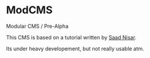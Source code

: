 ModCMS
======
Modular CMS / Pre-Alpha

This CMS is based on a tutorial written by [Saad Nisar](http://biglancers.com/blog/2013/03/php-cms-from-scratch/).

Its under heavy developement, but not really usable atm.

